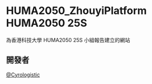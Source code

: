# HUMA2050_ZhouyiPlatform HUMA2050 25S
為香港科技大學 HUMA2050 25S 小組報告建立的網站

## 開發者
[@Cyrologistic](https://github.com/Cyrologistic)
